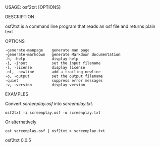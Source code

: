 
USAGE: osf2txt [OPTIONS]

DESCRIPTION

osf2txt is a command line program that reads an osf file
and returns plain text

OPTIONS

    -generate-manpage    generate man page
    -generate-markdown   generate Markdown documentation
    -h, -help            display help
    -i, -input           set the input filename
    -l, -license         display license
    -nl, -newline        add a trailing newline
    -o, -output          set the output filename
    -quiet               suppress error messages
    -v, -version         display version


EXAMPLES

Convert *screenplay.osf* into *screenplay.txt*.

    osf2txt -i screenplay.osf -o screenplay.txt

Or alternatively

    cat screenplay.osf | osf2txt > screenplay.txt

osf2txt 0.0.5
